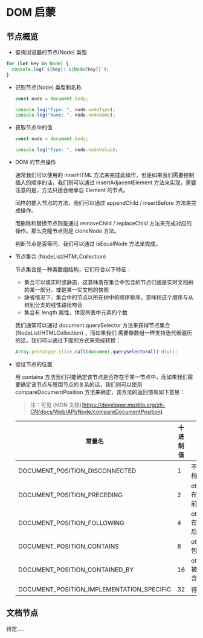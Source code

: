 # DOM 启蒙

## 节点概览

- 查询浏览器的节点(Node) 类型

```js
for (let key in Node) {
  console.log(`${key}: ${Node[key]}`);
}
```

- 识别节点(Node) 类型和名称

  ```js
  const node = document.body;

  console.log("Type: ", node.nodeType);
  console.log("Name: ", node.nodeName);
  ```

- 获取节点中的值

  ```js
  const node = document.body;

  console.log("Type: ", node.nodeValue);
  ```

- DOM 的节点操作

  通常我们可以使用的 innerHTML 方法来完成此操作，但是如果我们需要控制插入的顺序的话，我们则可以通过
  insertAdjacentElement 方法来实现，需要注意的是，方法只适合继承自 Element 的节点。

  同样的插入节点的方法，我们可以通过 appendChild / insertBefore 方法来完成操作。

  而删除和替换节点则是通过 removeChild / replaceChild 方法来完成对应的操作。那么克隆节点则是 cloneNode 方法。

  判断节点是否等同，我们可以通过 isEqualNode 方法来完成。

- 节点集合 (NodeList/HTMLCollection)

  节点集合是一种类数组结构，它们符合以下特征：

  - 集合可以或实时或静态．这意味着在集合中包含的节点们或是实时文档树的某一部分、或是某一实文档的快照
  - 缺省情况下．集合中的节点以所在树中的顺序排序。意味粉这个顺序与从树到分支的线性路径吻合
  - 集合有 length 属性，体现列表中元素的个数

  我们通常可以通过 document.querySelector 方法来获得节点集合 (NodeList/HTMLCollection) ，而如果我们
  需要像数组一样支持迭代器遍历的话，我们可以通过下面的方式来完成转换：

  ```js
  Array.prototype.slice.call(document.querySelectorAll('div));
  ```

- 验证节点的位置

  用 contains 方法我们只能确定该节点是否存在于某一节点中，而如果我们需要确定该节点与周围节点的关系的话，我们则可以使用 compareDocumentPosition 方法来确定，该方法的返回值有如下意思：

  > 注：可见 (MDN 文档)[https://developer.mozilla.org/zh-CN/docs/Web/API/Node/compareDocumentPosition]

  | 常量名                                    | 十进制值 | 含义                   |
  | ----------------------------------------- | -------- | ---------------------- |
  | DOCUMENT_POSITION_DISCONNECTED            | 1        | 不在同一文档中         |
  | DOCUMENT_POSITION_PRECEDING               | 2        | otherNode 在 node 之前 |
  | DOCUMENT_POSITION_FOLLOWING               | 4        | otherNode 在 node 之后 |
  | DOCUMENT_POSITION_CONTAINS                | 8        | otherNode 包含 node    |
  | DOCUMENT_POSITION_CONTAINED_BY            | 16       | otherNode 被 node 包含 |
  | DOCUMENT_POSITION_IMPLEMENTATION_SPECIFIC | 32       | 待定                   |

## 文档节点

待定.....
